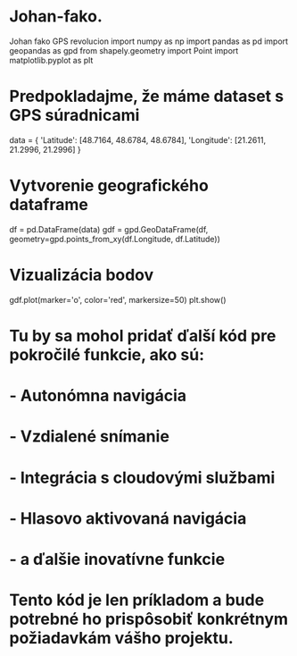 # Johan-fako.
Johan fako GPS revolucion 
import numpy as np
import pandas as pd
import geopandas as gpd
from shapely.geometry import Point
import matplotlib.pyplot as plt

# Predpokladajme, že máme dataset s GPS súradnicami
data = {
    'Latitude': [48.7164, 48.6784, 48.6784],
    'Longitude': [21.2611, 21.2996, 21.2996]
}

# Vytvorenie geografického dataframe
df = pd.DataFrame(data)
gdf = gpd.GeoDataFrame(df, geometry=gpd.points_from_xy(df.Longitude, df.Latitude))

# Vizualizácia bodov
gdf.plot(marker='o', color='red', markersize=50)
plt.show()

# Tu by sa mohol pridať ďalší kód pre pokročilé funkcie, ako sú:
# - Autonómna navigácia
# - Vzdialené snímanie
# - Integrácia s cloudovými službami
# - Hlasovo aktivovaná navigácia
# - a ďalšie inovatívne funkcie

# Tento kód je len príkladom a bude potrebné ho prispôsobiť konkrétnym požiadavkám vášho projektu.
